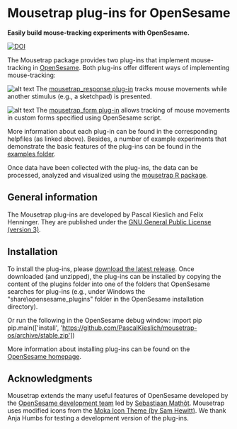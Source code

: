 # Mousetrap plug-ins for OpenSesame

__Easily build mouse-tracking experiments with OpenSesame.__

[![DOI](https://zenodo.org/badge/22029/PascalKieslich/mousetrap-os.svg)](https://zenodo.org/badge/latestdoi/22029/PascalKieslich/mousetrap-os)

The Mousetrap package provides two plug-ins that implement mouse-tracking in [OpenSesame](http://osdoc.cogsci.nl/).
Both plug-ins offer different ways of implementing mouse-tracking:

![alt text](plugins/mousetrap_response/mousetrap_response_large.png "mousetrap_response plug-in") The [mousetrap_response plug-in](plugins/mousetrap_response/mousetrap_response.md) tracks mouse movements while another stimulus (e.g., a sketchpad) is presented.

![alt text](plugins/mousetrap_form/mousetrap_form_large.png "mousetrap_form plug-in") The [mousetrap_form plug-in](plugins/mousetrap_form/mousetrap_form.md) allows tracking of mouse movements in custom forms specified using OpenSesame script.

More information about each plug-in can be found in the corresponding helpfiles (as linked above).
Besides, a number of example experiments that demonstrate the basic features of the plug-ins can be found in the [examples folder](examples).

Once data have been collected with the plug-ins, the data can be processed, analyzed and visualized using the [mousetrap R package](https://github.com/PascalKieslich/mousetrap).


## General information
The Mousetrap plug-ins are developed by Pascal Kieslich and Felix Henninger.
They are published under the [GNU General Public License (version 3)](LICENSE).

## Installation
To install the plug-ins, please [download the latest release](https://github.com/PascalKieslich/mousetrap-os/releases).
Once downloaded (and unzipped), the plug-ins can be installed by copying the content of the plugins folder into one of the folders that OpenSesame searches for plug-ins
(e.g., under Windows the "share\opensesame_plugins" folder in the OpenSesame installation directory).

Or run the following in the OpenSesame debug window:
	import pip
	pip.main(['install', 'https://github.com/PascalKieslich/mousetrap-os/archive/stable.zip'])
  

More information about installing plug-ins can be found on the [OpenSesame homepage](http://osdoc.cogsci.nl/manual/environment/#installing-plugins-and-extensions).

## Acknowledgments
Mousetrap extends the many useful features of OpenSesame developed by the [OpenSesame development team](http://osdoc.cogsci.nl/team/) led by [Sebastiaan Mathôt](http://www.cogsci.nl/smathot).
Mousetrap uses modified icons from the [Moka Icon Theme (by Sam Hewitt)](https://snwh.org/moka). We thank Anja Humbs for testing a development version of the plug-ins.
